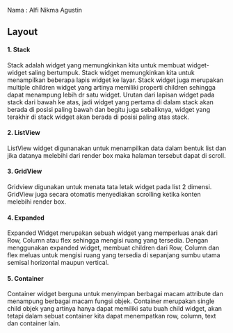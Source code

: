 Nama : Alfi Nikma Agustin
## Layout
#### 1. Stack
Stack adalah widget yang memungkinkan kita untuk membuat widget-widget saling bertumpuk. Stack widget memungkinkan kita untuk menampilkan beberapa lapis widget ke layar. Stack widget juga merupakan multiple children widget yang artinya memiliki properti children sehingga dapat menampung lebih dr satu widget. Urutan dari lapisan widget pada stack dari bawah ke atas, jadi widget yang pertama di dalam stack akan berada di posisi paling bawah dan begitu juga sebaliknya, widget yang terakhir di stack widget akan berada di posisi paling atas stack.
#### 2. ListView 
ListView widget digunanakan untuk menampilkan data dalam bentuk list dan jika datanya 
melebihi dari render box maka halaman tersebut dapat di scroll. 
#### 3.  GridView 
Gridview digunakan untuk menata tata letak widget pada list 2 dimensi. GridView juga 
secara otomatis menyediakan scrolling ketika konten melebihi render box. 
#### 4. Expanded
Expanded Widget merupakan sebuah widget yang memperluas anak dari Row, Column atau flex sehingga mengisi ruang yang tersedia.
Dengan menggunakan expanded widget, membuat children dari Row, Column dan flex meluas untuk mengisi ruang yang tersedia di sepanjang sumbu utama semisal horizontal maupun vertical.
#### 5. Container
Container widget berguna untuk menyimpan berbagai macam attribute dan menampung 
berbagai macam fungsi objek. Container merupakan single child objek yang artinya hanya 
dapat memiliki satu buah child widget, akan tetapi dalam sebuat container kita dapat 
menempatkan row, column, text dan container lain.